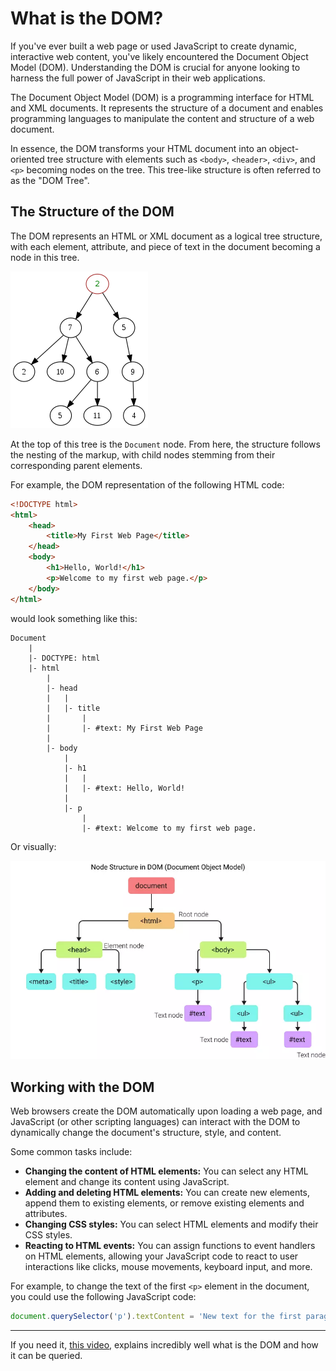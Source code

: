 # What is the DOM?

If you've ever built a web page or used JavaScript to create dynamic, interactive web content, you've likely encountered the Document Object Model (DOM). Understanding the DOM is crucial for anyone looking to harness the full power of JavaScript in their web applications.

The Document Object Model (DOM) is a programming interface for HTML and XML documents. It represents the structure of a document and enables programming languages to manipulate the content and structure of a web document.

In essence, the DOM transforms your HTML document into an object-oriented tree structure with elements such as `<body>`, `<header>`, `<div>`, and `<p>` becoming nodes on the tree. This tree-like structure is often referred to as the "DOM Tree".

## The Structure of the DOM

The DOM represents an HTML or XML document as a logical tree structure, with each element, attribute, and piece of text in the document becoming a node in this tree.

![Untitled](./what-is-the-dom/untitled.png)

At the top of this tree is the `Document` node. From here, the structure follows the nesting of the markup, with child nodes stemming from their corresponding parent elements.

For example, the DOM representation of the following HTML code:

```html
<!DOCTYPE html>
<html>
    <head>
        <title>My First Web Page</title>
    </head>
    <body>
        <h1>Hello, World!</h1>
        <p>Welcome to my first web page.</p>
    </body>
</html>
```

would look something like this:

```ascii
Document
    |
    |- DOCTYPE: html
    |- html
        |
        |- head
        |   |
        |   |- title
        |       |
        |       |- #text: My First Web Page
        |
        |- body
            |
            |- h1
            |   |
            |   |- #text: Hello, World!
            |
            |- p
                |
                |- #text: Welcome to my first web page.

```

Or visually:

![Untitled](./what-is-the-dom/untitled-1.png)

## Working with the DOM

Web browsers create the DOM automatically upon loading a web page, and JavaScript (or other scripting languages) can interact with the DOM to dynamically change the document's structure, style, and content.

Some common tasks include:

- **Changing the content of HTML elements:** You can select any HTML element and change its content using JavaScript.
- **Adding and deleting HTML elements:** You can create new elements, append them to existing elements, or remove existing elements and attributes.
- **Changing CSS styles:** You can select HTML elements and modify their CSS styles.
- **Reacting to HTML events:** You can assign functions to event handlers on HTML elements, allowing your JavaScript code to react to user interactions like clicks, mouse movements, keyboard input, and more.

For example, to change the text of the first `<p>` element in the document, you could use the following JavaScript code:

```jsx
document.querySelector('p').textContent = 'New text for the first paragraph.';
```

---

If you need it, [this video](https://www.youtube.com/watch?v=y17RuWkWdn8), explains incredibly well what is the DOM and how it can be queried.
